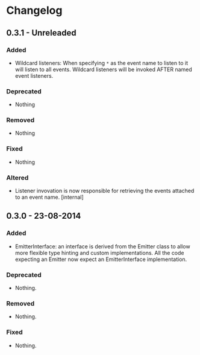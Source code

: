 # Changelog

## 0.3.1 - Unreleaded

### Added

- Wildcard listeners: When specifying `*` as the event name to listen to it will listen to all events. Wildcard listeners will be invoked AFTER named event listeners.

### Deprecated

- Nothing

### Removed

- Nothing

### Fixed

- Nothing

### Altered

- Listener invovation is now responsible for retrieving the events attached to an event name. [internal]

## 0.3.0 - 23-08-2014

### Added

- EmitterInterface: an interface is derived from the Emitter class to allow more flexible type hinting and custom implementations. All the code expecting an Emitter now expect an EmitterInterface implementation.

### Deprecated
- Nothing.

### Removed
- Nothing.

### Fixed
- Nothing.